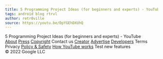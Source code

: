 ```yaml
---
title: 5 Programming Project Ideas (for beginners and experts) - YouTube
tags: android blog rtrvl
author: retr0ville
source: https://youtu.be/DpYGEhDXUhQ
---
```

5 Programming Project Ideas (for beginners and experts) - YouTube  
[About](https://www.youtube.com/about/) [Press](https://www.youtube.com/about/press/) [Copyright](https://www.youtube.com/about/copyright/) Contact us [Creator](https://www.youtube.com/creators/) [Advertise](https://www.youtube.com/ads/) [Developers](https://developers.google.com/youtube) Terms Privacy [Policy \& Safety](https://www.youtube.com/about/policies/) [How YouTube works](https://www.youtube.com/howyoutubeworks?utm_campaign=ytgen&utm_source=ythp&utm_medium=LeftNav&utm_content=txt&u=https%3A%2F%2Fwww.youtube.com%2Fhowyoutubeworks%3Futm_source%3Dythp%26utm_medium%3DLeftNav%26utm_campaign%3Dytgen) Test new features  
© 2022 Google LLC  
